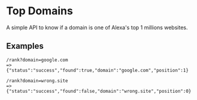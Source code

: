 Top Domains
===========

A simple API to know if a domain is one of Alexa's top 1 millions websites.

## Examples

```
/rank?domain=google.com
=> {"status":"success","found":true,"domain":"google.com","position":1}
```

```
/rank?domain=wrong.site
=> {"status":"success","found":false,"domain":"wrong.site","position":0}
```
